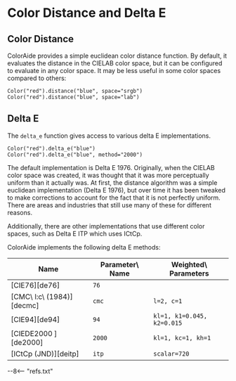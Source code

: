 # Color Distance and Delta E

## Color Distance

ColorAide provides a simple euclidean color distance function. By default, it evaluates the distance in the CIELAB color
space, but it can be configured to evaluate in any color space. It may be less useful in some color spaces compared to
others:

```color
Color("red").distance("blue", space="srgb")
Color("red").distance("blue", space="lab")
```

## Delta E

The `delta_e` function gives access to various delta E implementations.

```color
Color("red").delta_e("blue")
Color("red").delta_e("blue", method="2000")
```

The default implementation is Delta E 1976. Originally, when the CIELAB color space was created, it was thought that it
was more perceptually uniform than it actually was. At first, the distance algorithm was a simple euclidean
implementation (Delta E 1976), but over time it has been tweaked to make corrections to account for the fact that it is
not perfectly uniform. There are areas and industries that still use many of these for different reasons.

Additionally, there are other implementations that use different color spaces, such as Delta E ITP which uses ICtCp.

ColorAide implements the following delta E methods:

Name                      | Parameter\ Name | Weighted\ Parameters
------------------------- | --------------- | --------------------
[CIE76][de76]             | `76`            |
[CMC\ l:c\ (1984)][decmc] | `cmc`           | `l=2, c=1`
[CIE94][de94]             | `94`            | `kl=1, k1=0.045, k2=0.015`
[CIEDE2000 ][de2000]      | `2000`          | `kl=1, kc=1, kh=1`
[ICtCp (JND)][deitp]      | `itp`           | `scalar=720`

--8<-- "refs.txt"
